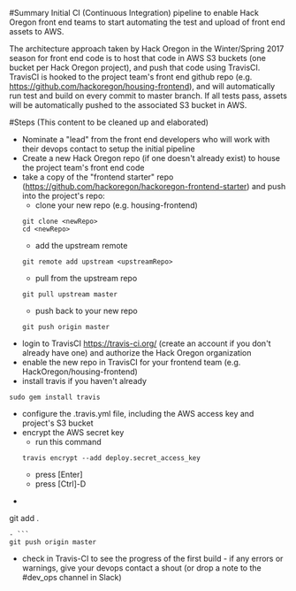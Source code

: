 #Summary
Initial CI (Continuous Integration) pipeline to enable Hack Oregon front end teams to start automating the test and upload of front end assets to AWS.

The architecture approach taken by Hack Oregon in the Winter/Spring 2017 season for front end code is to host that code in AWS S3 buckets (one bucket per Hack Oregon project), and push that code using TravisCI.  TravisCI is hooked to the project team's front end github repo (e.g. https://github.com/hackoregon/housing-frontend), and will automatically run test and build on every commit to master branch.  If all tests pass, assets will be automatically pushed to the associated S3 bucket in AWS.

#Steps
(This content to be cleaned up and elaborated)
- Nominate a "lead" from the front end developers who will work with their devops contact to setup the initial pipeline
- Create a new Hack Oregon repo (if one doesn't already exist) to house the project team's front end code
- take a copy of the "frontend starter" repo (https://github.com/hackoregon/hackoregon-frontend-starter) and push into the project's repo:
  - clone your new repo (e.g. housing-frontend)
  ```
  git clone <newRepo>
  cd <newRepo>
  ```
  - add the upstream remote
  ```
  git remote add upstream <upstreamRepo>
  ```
  - pull from the upstream repo
  ```
  git pull upstream master  
  ```
  - push back to your new repo
  ```
  git push origin master
  ```
- login to TravisCI https://travis-ci.org/ (create an account if you don't already have one) and authorize the Hack Oregon organization
- enable the new repo in TravisCI for your frontend team (e.g. HackOregon/housing-frontend)
- install travis if you haven't already
```
sudo gem install travis
```
- configure the .travis.yml file, including the AWS access key and project's S3 bucket
- encrypt the AWS secret key
  - run this command
  ```
  travis encrypt --add deploy.secret_access_key
  ```
  - press [Enter]
  - press [Ctrl]-D
- ```
git add .
```
- ```
git push origin master
```
- check in Travis-CI to see the progress of the first build - if any errors or warnings, give your devops contact a shout (or drop a note to the #dev_ops channel in Slack)
